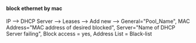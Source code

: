 #### block ethernet by mac

IP --> DHCP Server --> Leases --> Add new --> General="Pool_Name", MAC Address="MAC address of desired blocked", Server="Name of DHCP Server failing", Block access = yes, Address List = Black-list
